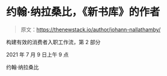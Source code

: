 # 约翰·纳拉桑比，《新书库》的作者

> 原文：<https://thenewstack.io/author/johann-nallathamby/>

构建有效的消费者入职工作流，第 2 部分

2021 年 7 月 9 日上午 9 点

约翰·纳拉桑比